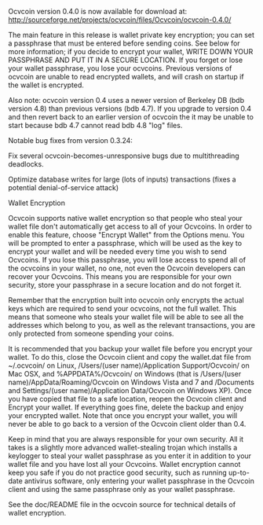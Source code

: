Ocvcoin version 0.4.0 is now available for download at:
http://sourceforge.net/projects/ocvcoin/files/Ocvcoin/ocvcoin-0.4.0/

The main feature in this release is wallet private key encryption;
you can set a passphrase that must be entered before sending coins.
See below for more information; if you decide to encrypt your wallet,
WRITE DOWN YOUR PASSPHRASE AND PUT IT IN A SECURE LOCATION. If you
forget or lose your wallet passphrase, you lose your ocvcoins.
Previous versions of ocvcoin are unable to read encrypted wallets,
and will crash on startup if the wallet is encrypted.

Also note: ocvcoin version 0.4 uses a newer version of Berkeley DB
(bdb version 4.8) than previous versions (bdb 4.7). If you upgrade
to version 0.4 and then revert back to an earlier version of ocvcoin
the it may be unable to start because bdb 4.7 cannot read bdb 4.8
"log" files.


Notable bug fixes from version 0.3.24:

Fix several ocvcoin-becomes-unresponsive bugs due to multithreading
deadlocks.

Optimize database writes for large (lots of inputs) transactions
(fixes a potential denial-of-service attack)


Wallet Encryption

Ocvcoin supports native wallet encryption so that people who steal your
wallet file don't automatically get access to all of your Ocvcoins.
In order to enable this feature, choose "Encrypt Wallet" from the
Options menu.  You will be prompted to enter a passphrase, which
will be used as the key to encrypt your wallet and will be needed
every time you wish to send Ocvcoins.  If you lose this passphrase,
you will lose access to spend all of the ocvcoins in your wallet,
no one, not even the Ocvcoin developers can recover your Ocvcoins.
This means you are responsible for your own security, store your
passphrase in a secure location and do not forget it.

Remember that the encryption built into ocvcoin only encrypts the
actual keys which are required to send your ocvcoins, not the full
wallet.  This means that someone who steals your wallet file will
be able to see all the addresses which belong to you, as well as the
relevant transactions, you are only protected from someone spending
your coins.

It is recommended that you backup your wallet file before you
encrypt your wallet.  To do this, close the Ocvcoin client and
copy the wallet.dat file from ~/.ocvcoin/ on Linux, /Users/(user
name)/Application Support/Ocvcoin/ on Mac OSX, and %APPDATA%/Ocvcoin/
on Windows (that is /Users/(user name)/AppData/Roaming/Ocvcoin on
Windows Vista and 7 and /Documents and Settings/(user name)/Application
Data/Ocvcoin on Windows XP).  Once you have copied that file to a
safe location, reopen the Ocvcoin client and Encrypt your wallet.
If everything goes fine, delete the backup and enjoy your encrypted
wallet.  Note that once you encrypt your wallet, you will never be
able to go back to a version of the Ocvcoin client older than 0.4.

Keep in mind that you are always responsible for your own security.
All it takes is a slightly more advanced wallet-stealing trojan which
installs a keylogger to steal your wallet passphrase as you enter it
in addition to your wallet file and you have lost all your Ocvcoins.
Wallet encryption cannot keep you safe if you do not practice
good security, such as running up-to-date antivirus software, only
entering your wallet passphrase in the Ocvcoin client and using the
same passphrase only as your wallet passphrase.

See the doc/README file in the ocvcoin source for technical details
of wallet encryption.
